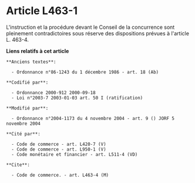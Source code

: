 # Article L463-1

L'instruction et la procédure devant le Conseil de la concurrence sont pleinement contradictoires sous réserve des
dispositions prévues à l'article L. 463-4.

**Liens relatifs à cet article**

	**Anciens textes**:

	  - Ordonnance n°86-1243 du 1 décembre 1986 - art. 18 (Ab)

	**Codifié par**:

	  - Ordonnance 2000-912 2000-09-18
	  - Loi n°2003-7 2003-01-03 art. 50 I (ratification)

	**Modifié par**:

	  - Ordonnance n°2004-1173 du 4 novembre 2004 - art. 9 () JORF 5 novembre 2004

	**Cité par**:

	  - Code de commerce - art. L420-7 (V)
	  - Code de commerce - art. L950-1 (V)
	  - Code monétaire et financier - art. L511-4 (VD)

	**Cite**:

	  - Code de commerce. - art. L463-4 (M)
